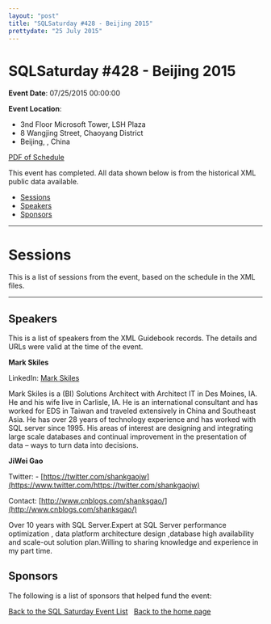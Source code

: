 ```yaml
---
layout: "post" 
title: "SQLSaturday #428 - Beijing 2015" 
prettydate: "25 July 2015" 
---
```

# SQLSaturday #428 - Beijing 2015
 
**Event Date**: 07/25/2015 00:00:00
 
**Event Location**:
- 3nd Floor Microsoft Tower, LSH Plaza
- 8 Wangjing Street, Chaoyang District
- Beijing, , China
 
<a href="/PDF/0428.pdf">PDF of Schedule</a>
 
This event has completed. All data shown below is from the historical XML public data available.
<ul>
   <li><a href="#sessions">Sessions</a></li>
   <li><a href="#speakers">Speakers</a></li>
   <li><a href="#sponsors">Sponsors</a></li>
</ul>
 
 
----------------------------------------------------------------------------------- 
 
# <a name="sessions"></a>Sessions
This is a list of sessions from the event, based on the schedule in the XML files.
 
----------------------------------------------------------------------------------- 
## <a name="#speakers"></a>Speakers
This is a list of speakers from the XML Guidebook records. The details and URLs were valid at the time of the event.
 
 
**Mark Skiles**
 
LinkedIn: [Mark Skiles](?https://www.linkedin.com/in/insightstoaction?)
 
Mark Skiles is a (BI) Solutions Architect with Architect IT in Des Moines, IA.  He and his wife live in Carlisle, IA.  He is an international consultant and has worked for EDS in Taiwan and traveled extensively in China and Southeast Asia.  He has over 28 years of technology experience and has worked with SQL server since 1995.  His areas of interest are designing and integrating large scale databases and continual improvement in the presentation of data – ways to turn data into decisions.  
 
**JiWei Gao**
 
Twitter:  - [https://twitter.com/shankgaojw](https://www.twitter.com/https://twitter.com/shankgaojw)
 
Contact: [http://www.cnblogs.com/shanksgao/](http://www.cnblogs.com/shanksgao/)
 
Over 10 years with SQL Server.Expert at SQL Server performance optimization , data platform architecture design ,database high availability and scale-out solution plan.Willing to sharing knowledge and experience in my part time.

 
 
 
## <a name="sponsors"></a>Sponsors
The following is a list of sponsors that helped fund the event:
 
[Back to the SQL Saturday Event List](/past.html)
&nbsp;
[Back to the home page](/index.html)
